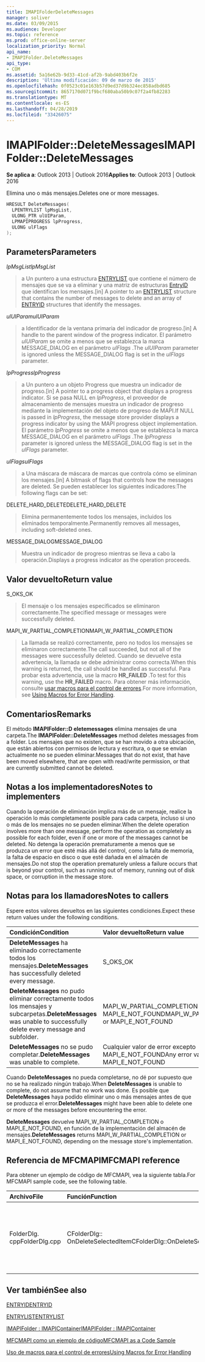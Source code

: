 ```yaml
---
title: IMAPIFolderDeleteMessages
manager: soliver
ms.date: 03/09/2015
ms.audience: Developer
ms.topic: reference
ms.prod: office-online-server
localization_priority: Normal
api_name:
- IMAPIFolder.DeleteMessages
api_type:
- COM
ms.assetid: 5a16e62b-9d33-41cd-af2b-9abd403b6f2e
description: 'Última modificación: 09 de marzo de 2015'
ms.openlocfilehash: 0f0523c01e163b57d9ed37d9b324ec858adbd685
ms.sourcegitcommit: 8657170d071f9bcf680aba50b9c07f2a4fb82283
ms.translationtype: MT
ms.contentlocale: es-ES
ms.lasthandoff: 04/28/2019
ms.locfileid: "33426075"
---
```

# <a name="imapifolderdeletemessages"></a><span data-ttu-id="2e0f1-103">IMAPIFolder::DeleteMessages</span><span class="sxs-lookup"><span data-stu-id="2e0f1-103">IMAPIFolder::DeleteMessages</span></span>

  
  
<span data-ttu-id="2e0f1-104">**Se aplica a**: Outlook 2013 | Outlook 2016</span><span class="sxs-lookup"><span data-stu-id="2e0f1-104">**Applies to**: Outlook 2013 | Outlook 2016</span></span> 
  
<span data-ttu-id="2e0f1-105">Elimina uno o más mensajes.</span><span class="sxs-lookup"><span data-stu-id="2e0f1-105">Deletes one or more messages.</span></span>
  
```cpp
HRESULT DeleteMessages(
  LPENTRYLIST lpMsgList,
  ULONG_PTR ulUIParam,
  LPMAPIPROGRESS lpProgress,
  ULONG ulFlags
);
```

## <a name="parameters"></a><span data-ttu-id="2e0f1-106">Parameters</span><span class="sxs-lookup"><span data-stu-id="2e0f1-106">Parameters</span></span>

 <span data-ttu-id="2e0f1-107">_lpMsgList_</span><span class="sxs-lookup"><span data-stu-id="2e0f1-107">_lpMsgList_</span></span>
  
> <span data-ttu-id="2e0f1-108">a Un puntero a una estructura [ENTRYLIST](entrylist.md) que contiene el número de mensajes que se va a eliminar y una matriz de estructuras [EntryID](entryid.md) que identifican los mensajes.</span><span class="sxs-lookup"><span data-stu-id="2e0f1-108">[in] A pointer to an [ENTRYLIST](entrylist.md) structure that contains the number of messages to delete and an array of [ENTRYID](entryid.md) structures that identify the messages.</span></span> 
    
 <span data-ttu-id="2e0f1-109">_ulUIParam_</span><span class="sxs-lookup"><span data-stu-id="2e0f1-109">_ulUIParam_</span></span>
  
> <span data-ttu-id="2e0f1-110">a Identificador de la ventana primaria del indicador de progreso.</span><span class="sxs-lookup"><span data-stu-id="2e0f1-110">[in] A handle to the parent window of the progress indicator.</span></span> <span data-ttu-id="2e0f1-111">El parámetro _ulUIParam_ se omite a menos que se establezca la marca MESSAGE_DIALOG en el parámetro _ulFlags_ .</span><span class="sxs-lookup"><span data-stu-id="2e0f1-111">The  _ulUIParam_ parameter is ignored unless the MESSAGE_DIALOG flag is set in the  _ulFlags_ parameter.</span></span> 
    
 <span data-ttu-id="2e0f1-112">_lpProgress_</span><span class="sxs-lookup"><span data-stu-id="2e0f1-112">_lpProgress_</span></span>
  
> <span data-ttu-id="2e0f1-113">a Un puntero a un objeto Progress que muestra un indicador de progreso.</span><span class="sxs-lookup"><span data-stu-id="2e0f1-113">[in] A pointer to a progress object that displays a progress indicator.</span></span> <span data-ttu-id="2e0f1-114">Si se pasa NULL en _lpProgress_, el proveedor de almacenamiento de mensajes muestra un indicador de progreso mediante la implementación del objeto de progreso de MAPI.</span><span class="sxs-lookup"><span data-stu-id="2e0f1-114">If NULL is passed in  _lpProgress_, the message store provider displays a progress indicator by using the MAPI progress object implementation.</span></span> <span data-ttu-id="2e0f1-115">El parámetro _lpProgress_ se omite a menos que se establezca la marca MESSAGE_DIALOG en el parámetro _ulFlags_ .</span><span class="sxs-lookup"><span data-stu-id="2e0f1-115">The  _lpProgress_ parameter is ignored unless the MESSAGE_DIALOG flag is set in the  _ulFlags_ parameter.</span></span> 
    
 <span data-ttu-id="2e0f1-116">_ulFlags_</span><span class="sxs-lookup"><span data-stu-id="2e0f1-116">_ulFlags_</span></span>
  
> <span data-ttu-id="2e0f1-117">a Una máscara de máscara de marcas que controla cómo se eliminan los mensajes.</span><span class="sxs-lookup"><span data-stu-id="2e0f1-117">[in] A bitmask of flags that controls how the messages are deleted.</span></span> <span data-ttu-id="2e0f1-118">Se pueden establecer los siguientes indicadores:</span><span class="sxs-lookup"><span data-stu-id="2e0f1-118">The following flags can be set:</span></span>
    
<span data-ttu-id="2e0f1-119">DELETE_HARD_DELETE</span><span class="sxs-lookup"><span data-stu-id="2e0f1-119">DELETE_HARD_DELETE</span></span>
  
> <span data-ttu-id="2e0f1-120">Elimina permanentemente todos los mensajes, incluidos los eliminados temporalmente.</span><span class="sxs-lookup"><span data-stu-id="2e0f1-120">Permanently removes all messages, including soft-deleted ones.</span></span>
    
<span data-ttu-id="2e0f1-121">MESSAGE_DIALOG</span><span class="sxs-lookup"><span data-stu-id="2e0f1-121">MESSAGE_DIALOG</span></span> 
  
> <span data-ttu-id="2e0f1-122">Muestra un indicador de progreso mientras se lleva a cabo la operación.</span><span class="sxs-lookup"><span data-stu-id="2e0f1-122">Displays a progress indicator as the operation proceeds.</span></span>
    
## <a name="return-value"></a><span data-ttu-id="2e0f1-123">Valor devuelto</span><span class="sxs-lookup"><span data-stu-id="2e0f1-123">Return value</span></span>

<span data-ttu-id="2e0f1-124">S_OK</span><span class="sxs-lookup"><span data-stu-id="2e0f1-124">S_OK</span></span> 
  
> <span data-ttu-id="2e0f1-125">El mensaje o los mensajes especificados se eliminaron correctamente.</span><span class="sxs-lookup"><span data-stu-id="2e0f1-125">The specified message or messages were successfully deleted.</span></span>
    
<span data-ttu-id="2e0f1-126">MAPI_W_PARTIAL_COMPLETION</span><span class="sxs-lookup"><span data-stu-id="2e0f1-126">MAPI_W_PARTIAL_COMPLETION</span></span> 
  
> <span data-ttu-id="2e0f1-127">La llamada se realizó correctamente, pero no todos los mensajes se eliminaron correctamente.</span><span class="sxs-lookup"><span data-stu-id="2e0f1-127">The call succeeded, but not all of the messages were successfully deleted.</span></span> <span data-ttu-id="2e0f1-128">Cuando se devuelve esta advertencia, la llamada se debe administrar como correcta.</span><span class="sxs-lookup"><span data-stu-id="2e0f1-128">When this warning is returned, the call should be handled as successful.</span></span> <span data-ttu-id="2e0f1-129">Para probar esta advertencia, use la macro **HR_FAILED** .</span><span class="sxs-lookup"><span data-stu-id="2e0f1-129">To test for this warning, use the **HR_FAILED** macro.</span></span> <span data-ttu-id="2e0f1-130">Para obtener más información, consulte [usar macros para el control de errores](using-macros-for-error-handling.md).</span><span class="sxs-lookup"><span data-stu-id="2e0f1-130">For more information, see [Using Macros for Error Handling](using-macros-for-error-handling.md).</span></span>
    
## <a name="remarks"></a><span data-ttu-id="2e0f1-131">Comentarios</span><span class="sxs-lookup"><span data-stu-id="2e0f1-131">Remarks</span></span>

<span data-ttu-id="2e0f1-132">El método **IMAPIFolder::D eletemessages** elimina mensajes de una carpeta.</span><span class="sxs-lookup"><span data-stu-id="2e0f1-132">The **IMAPIFolder::DeleteMessages** method deletes messages from a folder.</span></span> <span data-ttu-id="2e0f1-133">Los mensajes que no existen, que se han movido a otra ubicación, que están abiertos con permisos de lectura y escritura, o que se envían actualmente no se pueden eliminar.</span><span class="sxs-lookup"><span data-stu-id="2e0f1-133">Messages that do not exist, that have been moved elsewhere, that are open with read/write permission, or that are currently submitted cannot be deleted.</span></span> 
  
## <a name="notes-to-implementers"></a><span data-ttu-id="2e0f1-134">Notas a los implementadores</span><span class="sxs-lookup"><span data-stu-id="2e0f1-134">Notes to implementers</span></span>

<span data-ttu-id="2e0f1-135">Cuando la operación de eliminación implica más de un mensaje, realice la operación lo más completamente posible para cada carpeta, incluso si uno o más de los mensajes no se pueden eliminar.</span><span class="sxs-lookup"><span data-stu-id="2e0f1-135">When the delete operation involves more than one message, perform the operation as completely as possible for each folder, even if one or more of the messages cannot be deleted.</span></span> <span data-ttu-id="2e0f1-136">No detenga la operación prematuramente a menos que se produzca un error que esté más allá del control, como la falta de memoria, la falta de espacio en disco o que esté dañada en el almacén de mensajes.</span><span class="sxs-lookup"><span data-stu-id="2e0f1-136">Do not stop the operation prematurely unless a failure occurs that is beyond your control, such as running out of memory, running out of disk space, or corruption in the message store.</span></span>
  
## <a name="notes-to-callers"></a><span data-ttu-id="2e0f1-137">Notas para los llamadores</span><span class="sxs-lookup"><span data-stu-id="2e0f1-137">Notes to callers</span></span>

<span data-ttu-id="2e0f1-138">Espere estos valores devueltos en las siguientes condiciones.</span><span class="sxs-lookup"><span data-stu-id="2e0f1-138">Expect these return values under the following conditions.</span></span>
  
|<span data-ttu-id="2e0f1-139">**Condición**</span><span class="sxs-lookup"><span data-stu-id="2e0f1-139">**Condition**</span></span>|<span data-ttu-id="2e0f1-140">**Valor devuelto**</span><span class="sxs-lookup"><span data-stu-id="2e0f1-140">**Return value**</span></span>|
|:-----|:-----|
|<span data-ttu-id="2e0f1-141">**DeleteMessages** ha eliminado correctamente todos los mensajes.</span><span class="sxs-lookup"><span data-stu-id="2e0f1-141">**DeleteMessages** has successfully deleted every message.</span></span>  <br/> |<span data-ttu-id="2e0f1-142">S_OK</span><span class="sxs-lookup"><span data-stu-id="2e0f1-142">S_OK</span></span>  <br/> |
|<span data-ttu-id="2e0f1-143">**DeleteMessages** no pudo eliminar correctamente todos los mensajes y subcarpetas.</span><span class="sxs-lookup"><span data-stu-id="2e0f1-143">**DeleteMessages** was unable to successfully delete every message and subfolder.</span></span>  <br/> |<span data-ttu-id="2e0f1-144">MAPI_W_PARTIAL_COMPLETION o MAPI_E_NOT_FOUND</span><span class="sxs-lookup"><span data-stu-id="2e0f1-144">MAPI_W_PARTIAL_COMPLETION or MAPI_E_NOT_FOUND</span></span>  <br/> |
|<span data-ttu-id="2e0f1-145">**DeleteMessages** no se pudo completar.</span><span class="sxs-lookup"><span data-stu-id="2e0f1-145">**DeleteMessages** was unable to complete.</span></span>  <br/> |<span data-ttu-id="2e0f1-146">Cualquier valor de error excepto MAPI_E_NOT_FOUND</span><span class="sxs-lookup"><span data-stu-id="2e0f1-146">Any error value except MAPI_E_NOT_FOUND</span></span>  <br/> |
   
<span data-ttu-id="2e0f1-147">Cuando **DeleteMessages** no pueda completarse, no dé por supuesto que no se ha realizado ningún trabajo.</span><span class="sxs-lookup"><span data-stu-id="2e0f1-147">When **DeleteMessages** is unable to complete, do not assume that no work was done.</span></span> <span data-ttu-id="2e0f1-148">Es posible que **DeleteMessages** haya podido eliminar uno o más mensajes antes de que se produzca el error.</span><span class="sxs-lookup"><span data-stu-id="2e0f1-148">**DeleteMessages** might have been able to delete one or more of the messages before encountering the error.</span></span> 
  
 <span data-ttu-id="2e0f1-149">**DeleteMessages** devuelve MAPI_W_PARTIAL_COMPLETION o MAPI_E_NOT_FOUND, en función de la implementación del almacén de mensajes.</span><span class="sxs-lookup"><span data-stu-id="2e0f1-149">**DeleteMessages** returns MAPI_W_PARTIAL_COMPLETION or MAPI_E_NOT_FOUND, depending on the message store's implementation.</span></span> 
  
## <a name="mfcmapi-reference"></a><span data-ttu-id="2e0f1-150">Referencia de MFCMAPI</span><span class="sxs-lookup"><span data-stu-id="2e0f1-150">MFCMAPI reference</span></span>

<span data-ttu-id="2e0f1-151">Para obtener un ejemplo de código de MFCMAPI, vea la siguiente tabla.</span><span class="sxs-lookup"><span data-stu-id="2e0f1-151">For MFCMAPI sample code, see the following table.</span></span>
  
|<span data-ttu-id="2e0f1-152">**Archivo**</span><span class="sxs-lookup"><span data-stu-id="2e0f1-152">**File**</span></span>|<span data-ttu-id="2e0f1-153">**Función**</span><span class="sxs-lookup"><span data-stu-id="2e0f1-153">**Function**</span></span>|<span data-ttu-id="2e0f1-154">**Comentario**</span><span class="sxs-lookup"><span data-stu-id="2e0f1-154">**Comment**</span></span>|
|:-----|:-----|:-----|
|<span data-ttu-id="2e0f1-155">FolderDlg. cpp</span><span class="sxs-lookup"><span data-stu-id="2e0f1-155">FolderDlg.cpp</span></span>  <br/> |<span data-ttu-id="2e0f1-156">CFolderDlg:: OnDeleteSelectedItem</span><span class="sxs-lookup"><span data-stu-id="2e0f1-156">CFolderDlg::OnDeleteSelectedItem</span></span>  <br/> |<span data-ttu-id="2e0f1-157">MFCMAPI usa el método **IMAPIFolder::D eletemessages** para eliminar los mensajes especificados.</span><span class="sxs-lookup"><span data-stu-id="2e0f1-157">MFCMAPI uses the **IMAPIFolder::DeleteMessages** method to delete the specified messages.</span></span>  <br/> |
   
## <a name="see-also"></a><span data-ttu-id="2e0f1-158">Ver también</span><span class="sxs-lookup"><span data-stu-id="2e0f1-158">See also</span></span>



[<span data-ttu-id="2e0f1-159">ENTRYID</span><span class="sxs-lookup"><span data-stu-id="2e0f1-159">ENTRYID</span></span>](entryid.md)
  
[<span data-ttu-id="2e0f1-160">ENTRYLIST</span><span class="sxs-lookup"><span data-stu-id="2e0f1-160">ENTRYLIST</span></span>](entrylist.md)
  
[<span data-ttu-id="2e0f1-161">IMAPIFolder : IMAPIContainer</span><span class="sxs-lookup"><span data-stu-id="2e0f1-161">IMAPIFolder : IMAPIContainer</span></span>](imapifolderimapicontainer.md)


[<span data-ttu-id="2e0f1-162">MFCMAPI como un ejemplo de código</span><span class="sxs-lookup"><span data-stu-id="2e0f1-162">MFCMAPI as a Code Sample</span></span>](mfcmapi-as-a-code-sample.md)
  
[<span data-ttu-id="2e0f1-163">Uso de macros para el control de errores</span><span class="sxs-lookup"><span data-stu-id="2e0f1-163">Using Macros for Error Handling</span></span>](using-macros-for-error-handling.md)

